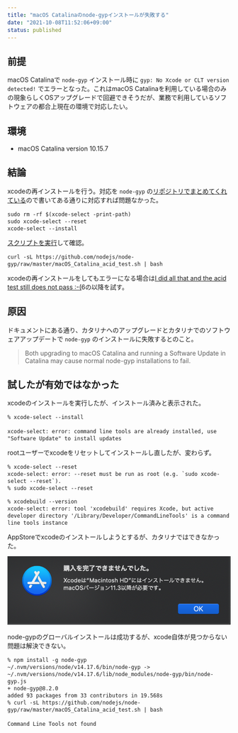 ```yaml
---
title: "macOS Catalinaのnode-gypインストールが失敗する"
date: "2021-10-08T11:52:06+09:00"
status: published
---
```


## 前提

macOS Catalinaで `node-gyp` インストール時に `gyp: No Xcode or CLT version detected!` でエラーとなった。これはmacOS Catalinaを利用している場合のみの現象らしくOSアップグレードで回避できそうだが、業務で利用しているソフトウェアの都合上現在の環境で対応したい。

## 環境

- macOS Catalina version 10.15.7

## 結論

xcodeの再インストールを行う。対応を `node-gyp` の[リポジトリでまとめてくれている](https://github.com/nodejs/node-gyp/blob/master/macOS_Catalina.md#the-acid-test)ので書いてある通りに対応すれば問題なかった。

```shell
sudo rm -rf $(xcode-select -print-path)
sudo xcode-select --reset
xcode-select --install
```

[スクリプトを実行](https://github.com/nodejs/node-gyp/blob/master/macOS_Catalina.md#the-acid-test)して確認。

```shell
curl -sL https://github.com/nodejs/node-gyp/raw/master/macOS_Catalina_acid_test.sh | bash
```

xcodeの再インストールをしてもエラーになる場合は[I did all that and the acid test still does not pass :-(](https://github.com/nodejs/node-gyp/blob/master/macOS_Catalina.md#i-did-all-that-and-the-acid-test-still-does-not-pass--)6の以降を試す。

## 原因

ドキュメントにある通り、カタリナへのアップグレードとカタリナでのソフトウェアアップデートで `node-gyp` のインストールに失敗するとのこと。

>Both upgrading to macOS Catalina and running a Software Update in Catalina may cause normal node-gyp installations to fail.

## 試したが有効ではなかった

xcodeのインストールを実行したが、インストール済みと表示された。

```shell
% xcode-select --install

xcode-select: error: command line tools are already installed, use "Software Update" to install updates
```

rootユーザーでxcodeをリセットしてインストールし直したが、変わらず。

```shell
% xcode-select --reset
xcode-select: error: --reset must be run as root (e.g. `sudo xcode-select --reset`).
% sudo xcode-select --reset
```

```shell
% xcodebuild --version
xcode-select: error: tool 'xcodebuild' requires Xcode, but active developer directory '/Library/Developer/CommandLineTools' is a command line tools instance
```

AppStoreでxcodeのインストールしようとするが、カタリナではできなかった。

![xcode installation error](./app_store.png)

node-gypのグローバルインストールは成功するが、xcode自体が見つからない問題は解決できない。

```shell
% npm install -g node-gyp
~/.nvm/versions/node/v14.17.6/bin/node-gyp -> ~/.nvm/versions/node/v14.17.6/lib/node_modules/node-gyp/bin/node-gyp.js
+ node-gyp@8.2.0
added 93 packages from 33 contributors in 19.568s
% curl -sL https://github.com/nodejs/node-gyp/raw/master/macOS_Catalina_acid_test.sh | bash

Command Line Tools not found
```
